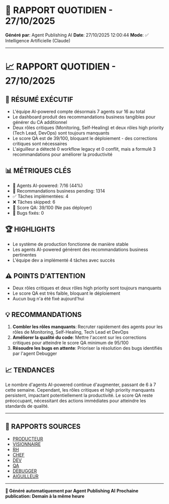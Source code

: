 # 📰 RAPPORT QUOTIDIEN - 27/10/2025

**Généré par**: Agent Publishing AI
**Date**: 27/10/2025 12:00:44
**Mode**: ✅ Intelligence Artificielle (Claude)

---

# 📈 RAPPORT QUOTIDIEN - 27/10/2025

## 🎯 RÉSUMÉ EXÉCUTIF

- L'équipe AI-powered compte désormais 7 agents sur 16 au total
- Le dashboard produit des recommandations business tangibles pour générer du CA additionnel
- Deux rôles critiques (Monitoring, Self-Healing) et deux rôles high priority (Tech Lead, DevOps) sont toujours manquants
- Le score QA est de 39/100, bloquant le déploiement - des corrections critiques sont nécessaires
- L'aiguilleur a détecté 0 workflow legacy et 0 conflit, mais a formulé 3 recommandations pour améliorer la productivité

## 📊 MÉTRIQUES CLÉS

- 🤖 Agents AI-powered: 7/16 (44%)
- 📝 Recommandations business pending: 1314
- ✅ Tâches implémentées: 4
- ❌ Tâches skipped: 6 
- 🔴 Score QA: 39/100 (Ne pas déployer)
- 🐛 Bugs fixés: 0

## 🏆 HIGHLIGHTS

- Le système de production fonctionne de manière stable
- Les agents AI-powered génèrent des recommandations business pertinentes
- L'équipe dev a implémenté 4 tâches avec succès

## ⚠️ POINTS D'ATTENTION

- Deux rôles critiques et deux rôles high priority sont toujours manquants
- Le score QA est très faible, bloquant le déploiement
- Aucun bug n'a été fixé aujourd'hui

## 💡 RECOMMANDATIONS

1. **Combler les rôles manquants**: Recruter rapidement des agents pour les rôles de Monitoring, Self-Healing, Tech Lead et DevOps
2. **Améliorer la qualité du code**: Mettre l'accent sur les corrections critiques pour atteindre le score QA minimum de 95/100 
3. **Résoudre les bugs en attente**: Prioriser la résolution des bugs identifiés par l'agent Debugger

## 📈 TENDANCES

Le nombre d'agents AI-powered continue d'augmenter, passant de 6 à 7 cette semaine. Cependant, les rôles critiques et high priority manquants persistent, impactant potentiellement la productivité. Le score QA reste préoccupant, nécessitant des actions immédiates pour atteindre les standards de qualité.

---

## 📎 RAPPORTS SOURCES

- [PRODUCTEUR](RAPPORT-AGENT-PRODUCTEUR-AI.md)
- [VISIONNAIRE](RAPPORT-AGENT-VISIONNAIRE-AI.md)
- [RH](RAPPORT-AGENT-RH-AI.md)
- [CHEF](RAPPORT-AGENT-CHEF-AI.md)
- [DEV](RAPPORT-AGENT-DEV.md)
- [QA](RAPPORT-AGENT-QA.md)
- [DEBUGGER](RAPPORT-AGENT-DEBUGGER.md)
- [AIGUILLEUR](RAPPORT-AGENT-AIGUILLEUR-AI.md)

---

**🤖 Généré automatiquement par Agent Publishing AI**
**Prochaine publication: Demain à la même heure**
